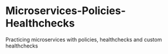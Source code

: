 # Microservices-Policies-Healthchecks
Practicing microservices with policies, healthchecks and custom healthchecks
